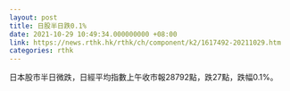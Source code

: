 ```yaml
---
layout: post
title: 日股半日跌0.1%
date: 2021-10-29 10:49:34.000000000 +08:00
link: https://news.rthk.hk/rthk/ch/component/k2/1617492-20211029.htm
categories: rthk
---
```


日本股市半日微跌，日經平均指數上午收市報28792點，跌27點，跌幅0.1%。
